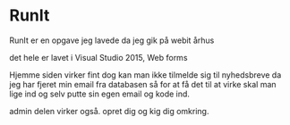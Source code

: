 # RunIt
RunIt er en opgave jeg lavede da jeg gik på webit århus

det hele er lavet i Visual Studio 2015, Web forms

Hjemme siden virker fint dog kan man ikke tilmelde sig til nyhedsbreve da jeg har fjeret min email fra databasen
så for at få det til at virke skal man lige ind og selv putte sin egen email og kode ind.

admin delen virker også.
opret dig og kig dig omkring.
